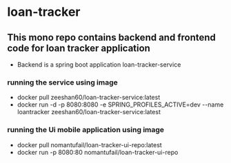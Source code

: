 # loan-tracker

## This mono repo contains backend and frontend code for loan tracker application
- Backend is a spring boot application loan-tracker-service
### running the service using image
- docker pull zeeshan60/loan-tracker-service:latest
- docker run -d -p 8080:8080 -e SPRING_PROFILES_ACTIVE=dev --name loantracker zeeshan60/loan-tracker-service:latest
### running the Ui mobile application using image
- docker pull nomantufail/loan-tracker-ui-repo:latest
- docker run -p 8080:80 nomantufail/loan-tracker-ui-repo
